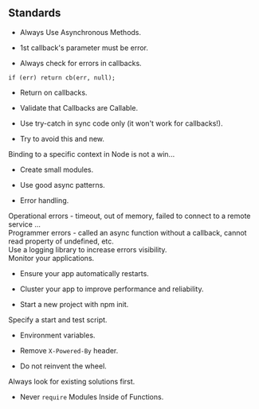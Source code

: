Standards
-

* Always Use Asynchronous Methods.

* 1st callback's parameter must be error.

* Always check for errors in callbacks.

`if (err) return cb(err, null);`

* Return on callbacks.

* Validate that Callbacks are Callable.

* Use try-catch in sync code only (it won't work for callbacks!).

* Try to avoid this and new.

Binding to a specific context in Node is not a win...

* Create small modules.

* Use good async patterns.

* Error handling.

Operational errors - timeout, out of memory, failed to connect to a remote service ...<br>
Programmer errors - called an async function without a callback, cannot read property of undefined, etc.<br>
Use a logging library to increase errors visibility.<br>
Monitor your applications.<br>

* Ensure your app automatically restarts.

* Cluster your app to improve performance and reliability.

* Start a new project with npm init.

Specify a start and test script.

* Environment variables.

* Remove `X-Powered-By` header.

* Do not reinvent the wheel.

Always look for existing solutions first.

* Never `require` Modules Inside of Functions.
